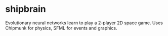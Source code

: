 # shipbrain
Evolutionary neural networks learn to play a 2-player 2D space game.
Uses Chipmunk for physics, SFML for events and graphics.
